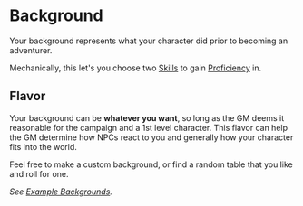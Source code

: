 # Background

Your background represents what your character did prior to becoming an adventurer.

Mechanically, this let's you choose two [Skills](../Skills/Skills.md) to gain [Proficiency](../Skills/Skills.md#Proficiency) in.

## Flavor

Your background can be **whatever you want**, so long as the GM deems it reasonable for the campaign and a 1st level character. This flavor can help the GM determine how NPCs react to you and generally how your character fits into the world.

Feel free to make a custom background, or find a random table that you like and roll for one.

*See [Example Backgrounds](Example%20Backgrounds.md).*
